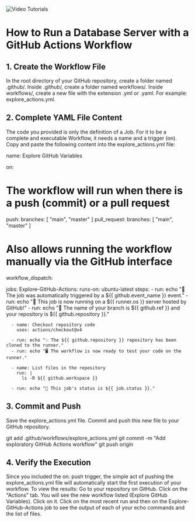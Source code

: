 ![Video Tutorials](https://www.youtube.com/playlist?list=PLGTmxtJmro0qkaUSx4dXC-YODw9jCJ_Uu)

# How to Run a Database Server with a GitHub Actions Workflow
## 1. Create the Workflow File

In the root directory of your GitHub repository, create a folder named .github/.
Inside .github/, create a folder named workflows/.
Inside workflows/, create a new file with the extension .yml or .yaml. For example: explore_actions.yml.

## 2. Complete YAML File Content

The code you provided is only the definition of a Job. For it to be a complete and executable Workflow, it needs a name and a trigger (on).
Copy and paste the following content into the explore_actions.yml file:

name: Explore GitHub Variables

on:
  # The workflow will run when there is a push (commit) or a pull request
  push:
    branches: [ "main", "master" ]
  pull_request:
    branches: [ "main", "master" ]
  # Also allows running the workflow manually via the GitHub interface
  workflow_dispatch:

jobs:
  Explore-GitHub-Actions:
    runs-on: ubuntu-latest
    steps:
      - run: echo "🎉 The job was automatically triggered by a ${{ github.event_name }} event."
      - run: echo "🐧 This job is now running on a ${{ runner.os }} server hosted by GitHub!"
      - run: echo "🔎 The name of your branch is ${{ github.ref }} and your repository is ${{ github.repository }}."
      
      - name: Checkout repository code
        uses: actions/checkout@v4
        
      - run: echo "💡 The ${{ github.repository }} repository has been cloned to the runner."
      - run: echo "🖥️ The workflow is now ready to test your code on the runner."
        
      - name: List files in the repository
        run: |
          ls -R ${{ github.workspace }}
          
      - run: echo "🍏 This job's status is ${{ job.status }}."

## 3. Commit and Push

Save the explore_actions.yml file.
Commit and push this new file to your GitHub repository.

git add .github/workflows/explore_actions.yml
git commit -m "Add exploratory GitHub Actions workflow"
git push origin <your-branch-name>

## 4. Verify the Execution

Since you included the on: push trigger, the simple act of pushing the explore_actions.yml file will automatically start the first execution of your workflow.
To view the results:
Go to your repository on GitHub.
Click on the "Actions" tab.
You will see the new workflow listed (Explore GitHub Variables). Click on it.
Click on the most recent run and then on the Explore-GitHub-Actions job to see the output of each of your echo commands and the list of files.
